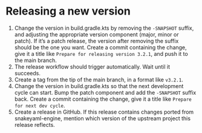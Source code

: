 # Releasing a new version

1. Change the version in build.gradle.kts by removing the `-SNAPSHOT` suffix, and adjusting the appropriate
   version component (major, minor or patch). If it’s a patch release, the version after removing the suffix
   should be the one you want. Create a commit containing the change, give it a title like `Prepare for
   releasing version 3.2.1`, and push it to the main branch.
1. The release workflow should trigger automatically. Wait until it succeeds.
1. Create a tag from the tip of the main branch, in a format like `v3.2.1`.
1. Change the version in build.gradle.kts so that the next development cycle can start. Bump the patch
   component and add the `-SNAPSHOT` suffix back. Create a commit containing the change, give it a title
   like `Prepare for next dev cycle`.
1. Create a release in GitHub. If this release contains changes ported from snakeyaml-engine, mention which
   version of the upstream project this release reflects.
